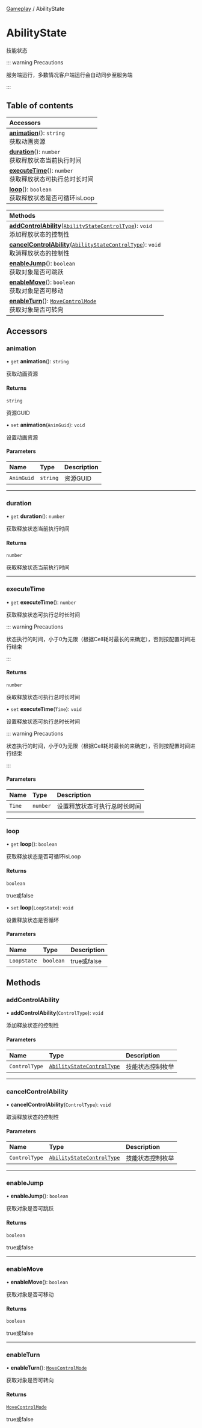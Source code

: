 [Gameplay](../modules/Gameplay.Gameplay.md) / AbilityState

# AbilityState <Badge type="tip" text="Class" /> <Score text="AbilityState" />

技能状态

::: warning Precautions

服务端运行，多数情况客户端运行会自动同步至服务端

:::

## Table of contents

| Accessors |
| :-----|
| **[animation](Gameplay.AbilityState.md#animation)**(): `string` <br> 获取动画资源|
| **[duration](Gameplay.AbilityState.md#duration)**(): `number` <br> 获取释放状态当前执行时间|
| **[executeTime](Gameplay.AbilityState.md#executetime)**(): `number` <br> 获取释放状态可执行总时长时间|
| **[loop](Gameplay.AbilityState.md#loop)**(): `boolean` <br> 获取释放状态是否可循环isLoop|

| Methods |
| :-----|
| **[addControlAbility](Gameplay.AbilityState.md#addcontrolability)**([`AbilityStateControlType`](../enums/Gameplay.AbilityStateControlType.md)): `void` <br> 添加释放状态的控制性|
| **[cancelControlAbility](Gameplay.AbilityState.md#cancelcontrolability)**([`AbilityStateControlType`](../enums/Gameplay.AbilityStateControlType.md)): `void` <br> 取消释放状态的控制性|
| **[enableJump](Gameplay.AbilityState.md#enablejump)**(): `boolean` <br> 获取对象是否可跳跃|
| **[enableMove](Gameplay.AbilityState.md#enablemove)**(): `boolean` <br> 获取对象是否可移动|
| **[enableTurn](Gameplay.AbilityState.md#enableturn)**(): [`MoveControlMode`](../enums/Gameplay.MoveControlMode.md) <br> 获取对象是否可转向|

## Accessors

### animation <Score text="animation" /> 

• `get` **animation**(): `string` <Badge type="tip" text="other" />

获取动画资源


#### Returns

`string`

资源GUID

• `set` **animation**(`AnimGuid`): `void` <Badge type="tip" text="other" />

设置动画资源


#### Parameters

| Name | Type | Description |
| :------ | :------ | :------ |
| `AnimGuid` | `string` | 资源GUID |


___

### duration <Score text="duration" /> 

• `get` **duration**(): `number` <Badge type="tip" text="other" />

获取释放状态当前执行时间


#### Returns

`number`

获取释放状态当前执行时间

___

### executeTime <Score text="executeTime" /> 

• `get` **executeTime**(): `number` <Badge type="tip" text="other" />

获取释放状态可执行总时长时间

::: warning Precautions

状态执行的时间，小于0为无限（根据Cell耗时最长的来确定），否则按配置时间进行结束

:::


#### Returns

`number`

获取释放状态可执行总时长时间

• `set` **executeTime**(`Time`): `void` <Badge type="tip" text="other" />

设置释放状态可执行总时长时间

::: warning Precautions

状态执行的时间，小于0为无限（根据Cell耗时最长的来确定），否则按配置时间进行结束

:::


#### Parameters

| Name | Type | Description |
| :------ | :------ | :------ |
| `Time` | `number` | 设置释放状态可执行总时长时间 |


___

### loop <Score text="loop" /> 

• `get` **loop**(): `boolean` <Badge type="tip" text="other" />

获取释放状态是否可循环isLoop


#### Returns

`boolean`

true或false

• `set` **loop**(`LoopState`): `void` <Badge type="tip" text="other" />

设置释放状态是否循环


#### Parameters

| Name | Type | Description |
| :------ | :------ | :------ |
| `LoopState` | `boolean` | true或false |


## Methods

### addControlAbility <Score text="addControlAbility" /> 

• **addControlAbility**(`ControlType`): `void` <Badge type="tip" text="other" />

添加释放状态的控制性


#### Parameters

| Name | Type | Description |
| :------ | :------ | :------ |
| `ControlType` | [`AbilityStateControlType`](../enums/Gameplay.AbilityStateControlType.md) | 技能状态控制枚举 |


___

### cancelControlAbility <Score text="cancelControlAbility" /> 

• **cancelControlAbility**(`ControlType`): `void` <Badge type="tip" text="other" />

取消释放状态的控制性


#### Parameters

| Name | Type | Description |
| :------ | :------ | :------ |
| `ControlType` | [`AbilityStateControlType`](../enums/Gameplay.AbilityStateControlType.md) | 技能状态控制枚举 |


___

### enableJump <Score text="enableJump" /> 

• **enableJump**(): `boolean` <Badge type="tip" text="other" />

获取对象是否可跳跃


#### Returns

`boolean`

true或false

___

### enableMove <Score text="enableMove" /> 

• **enableMove**(): `boolean` <Badge type="tip" text="other" />

获取对象是否可移动


#### Returns

`boolean`

true或false

___

### enableTurn <Score text="enableTurn" /> 

• **enableTurn**(): [`MoveControlMode`](../enums/Gameplay.MoveControlMode.md) <Badge type="tip" text="other" />

获取对象是否可转向


#### Returns

[`MoveControlMode`](../enums/Gameplay.MoveControlMode.md)

true或false
